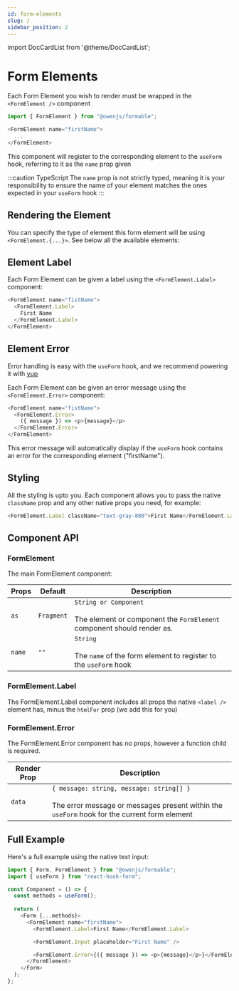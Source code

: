 ```yaml
---
id: form-elements
slug: /
sidebar_position: 2
---
```

import DocCardList from '@theme/DocCardList';

# Form Elements

Each Form Element you wish to render must be wrapped in the `<FormElement />` component

```typescript jsx
import { FormElement } from "@owenjs/formable";

<FormElement name="firstName">
  ...
</FormElement>
```

This component will register to the corresponding element to the `useForm` hook, referring to it as the `name` prop given

:::caution TypeScript
The `name` prop is not strictly typed, meaning it is your responsibility to ensure the name of your element matches the ones expected in your `useForm` hook
:::

## Rendering the Element

You can specify the type of element this form element will be using `<FormElement.{...}>`. See below all the available elements:

<DocCardList />

## Element Label

Each Form Element can be given a label using the `<FormElement.Label>` component:

```typescript jsx
<FormElement name="fistName">
  <FormElement.Label>
    First Name
  </FormElement.Label>
</FormElement>
```

## Element Error

Error handling is easy with the `useForm` hook, and we recommend powering it with [yup](/docs/error-handling/install-yup)

Each Form Element can be given an error message using the `<FormElement.Error>` component:

```typescript jsx
<FormElement name="fistName">
  <FormElement.Error>
    ({ message }) => <p>{message}</p>
  </FormElement.Error>
</FormElement>
```

This error message will automatically display if the `useForm` hook contains an error for the corresponding element ("firstName").

## Styling

All the styling is upto you. Each component allows you to pass the native `className` prop and any other native props you need, for example:

```typescript jsx
<FormElement.Label className="text-gray-800">First Name</FormElement.Label>
```

## Component API

### FormElement

The main FormElement component:

| Props  | Default    | Description                                                                                           |
|--------|------------|-------------------------------------------------------------------------------------------------------|
| `as`   | `Fragment` | `String or Component`<br/><br/>The element or component the `FormElement` component should render as. |
| `name` | `""`       | `String`<br/><br/>The `name` of the form element to register to the `useForm` hook                    |

### FormElement.Label

The FormElement.Label component includes all props the native `<label />` element has, minus the `htmlFor` prop (we add this for you) 

### FormElement.Error

The FormElement.Error component has no props, however a function child is required.

| Render Prop | Description                                                                                                                                    |
|-------------|------------------------------------------------------------------------------------------------------------------------------------------------|
| `data`      | `{ message: string, message: string[] }`<br/><br/>The error message or messages present within the `useForm` hook for the current form element |

## Full Example

Here's a full example using the native text input:

```typescript jsx
import { Form, FormElement } from "@owenjs/formable";
import { useForm } from "react-hook-form";

const Component = () => {
  const methods = useForm();
  
  return (
    <Form {...methods}>
      <FormElement name="firstName">
        <FormElement.Label>First Name</FormElement.Label>

        <FormElement.Input placeholder="First Name" />

        <FormElement.Error>{({ message }) => <p>{message}</p>}</FormElement.Error>
      </FormElement>
    </Form>
  );
};
```